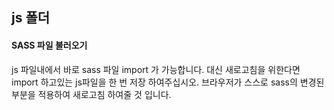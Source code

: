 ## js 폴더

#### SASS 파일 불러오기
js 파일내에서 바로 sass 파일 import 가 가능합니다. 
대신 새로고침을 위한다면 import 하고있는 js파일을 한 번 저장 하여주십시오. 
브라우저가 스스로 sass의 변경된 부분을 적용하여 새로고침 하여줄 것 입니다. 